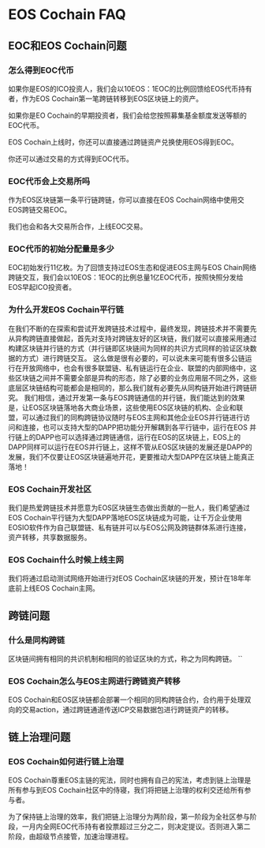 # EOS Cochain FAQ

## EOC和EOS Cochain问题

### 怎么得到EOC代币
如果你是EOS的ICO投资人，我们会以10EOS：1EOC的比例回馈给EOS代币持有者，作为EOS Cochain第一笔跨链转移到EOS区块链上的资产。

如果你是EO Cochain的早期投资者，我们会给您按照募集基金额度发送等额的EOC代币。

EOS Cochain上线时，你还可以直接通过跨链资产兑换使用EOS得到EOC。

你还可以通过交易的方式得到EOC代币。

### EOC代币会上交易所吗

作为EOS区块链第一条平行链跨链，你可以直接在EOS Cochain网络中使用交EOS跨链交易EOC。

我们也会和各大交易所合作，上线EOC交易。

### EOC代币的初始分配量是多少

EOC初始发行11亿枚。为了回馈支持过EOS生态和促进EOS主网与EOS Chain网络跨链交互，我们会以10EOS：1EOC的比例总量1亿EOC代币，按照快照分发给EOS早起ICO投资者。

### 为什么开发EOS Cochain平行链

在我们不断的在探索和尝试开发跨链技术过程中，最终发现，跨链技术并不需要先从异构跨链直接做起，首先对支持对跨链友好的区块链，我们就可以直接采用通过构建区块链并行链的方式（并行链即区块链间为同样的共识方式同样的验证区块数据的方式）进行跨链交互。
这么做是很有必要的，可以说未来可能有很多公链运行在开放网络中，也会有很多联盟链、私有链运行在企业、联盟的内部网络中，这些区块链之间并不需要全部是异构的形态，除了必要的业务应用层不同之外，这些底层区块链结构可能都会是相同的，那么我们就有必要先从同构链开始进行跨链研究。
我们相信，通过开发第一条与EOS跨链通信的并行链，我们能达到的效果是，让EOS区块链落地各大商业场景，这些使用EOS区块链的机构、企业和联盟，可以通过我们的同构跨链协议随时与EOS主网和其他企业EOS并行链进行访问和连接，也可以支持大型的DAPP把功能分开解耦到各平行链中，运行在EOS 并行链上的DAPP也可以选择通过跨链通信，运行在EOS的区块链上，EOS上的DAPP同样可以运行在EOS并行链上，这样不管从EOS区块链的发展还是DAPP的发展，我们不仅要让EOS区块链遍地开花，更要推动大型DAPP在区块链上能真正落地！

### EOS Cochain开发社区

我们是热爱跨链技术并愿意为EOS区块链生态做出贡献的一批人，我们希望通过EOS Cochain平行链为大型DAPP落地EOS区块链成为可能，让千万企业使用EOSIO软件作为自己联盟链、私有链并可以与EOS公网及跨链群体系进行连接，资产转移，共享数据服务。

### EOS Cochain什么时候上线主网
我们将通过启动测试网络开始进行对EOS Cochain区块链的开发，预计在18年年底前上线EOS Cochain主网。

## 跨链问题

### 什么是同构跨链

区块链间拥有相同的共识机制和相同的验证区块的方式，称之为同构跨链。
``
### EOS Cochain怎么与EOS主网进行跨链资产转移

EOS Cochain和EOS区块链都会部署一个相同的同构跨链合约，合约用于处理双向的交易action，通过跨链通道传送ICP交易数据包进行跨链资产的转移。

## 链上治理问题

### EOS Cochain如何进行链上治理
EOS Cochain尊重EOS主链的宪法，同时也拥有自己的宪法，考虑到链上治理是所有参与到EOS Cochain社区中的侍寝，我们将把链上治理的权利交还给所有参与者。

为了保持链上治理的效率，我们把链上治理分为两阶段，第一阶段为全社区参与阶段，一月内全网EOC代币持有者投票超过三分之二，则决定提议。否则进入第二阶段，由超级节点接管，加速治理进程。